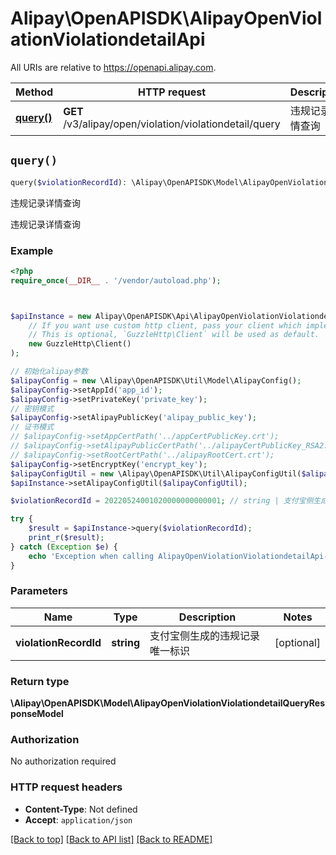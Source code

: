 # Alipay\OpenAPISDK\AlipayOpenViolationViolationdetailApi

All URIs are relative to https://openapi.alipay.com.

Method | HTTP request | Description
------------- | ------------- | -------------
[**query()**](AlipayOpenViolationViolationdetailApi.md#query) | **GET** /v3/alipay/open/violation/violationdetail/query | 违规记录详情查询


## `query()`

```php
query($violationRecordId): \Alipay\OpenAPISDK\Model\AlipayOpenViolationViolationdetailQueryResponseModel
```

违规记录详情查询

违规记录详情查询

### Example

```php
<?php
require_once(__DIR__ . '/vendor/autoload.php');



$apiInstance = new Alipay\OpenAPISDK\Api\AlipayOpenViolationViolationdetailApi(
    // If you want use custom http client, pass your client which implements `GuzzleHttp\ClientInterface`.
    // This is optional, `GuzzleHttp\Client` will be used as default.
    new GuzzleHttp\Client()
);

// 初始化alipay参数
$alipayConfig = new \Alipay\OpenAPISDK\Util\Model\AlipayConfig();
$alipayConfig->setAppId('app_id');
$alipayConfig->setPrivateKey('private_key');
// 密钥模式
$alipayConfig->setAlipayPublicKey('alipay_public_key');
// 证书模式
// $alipayConfig->setAppCertPath('../appCertPublicKey.crt');
// $alipayConfig->setAlipayPublicCertPath('../alipayCertPublicKey_RSA2.crt');
// $alipayConfig->setRootCertPath('../alipayRootCert.crt');
$alipayConfig->setEncryptKey('encrypt_key');
$alipayConfigUtil = new \Alipay\OpenAPISDK\Util\AlipayConfigUtil($alipayConfig);
$apiInstance->setAlipayConfigUtil($alipayConfigUtil);

$violationRecordId = 20220524001020000000000001; // string | 支付宝侧生成的违规记录唯一标识

try {
    $result = $apiInstance->query($violationRecordId);
    print_r($result);
} catch (Exception $e) {
    echo 'Exception when calling AlipayOpenViolationViolationdetailApi->query: ', $e->getMessage(), PHP_EOL;
}
```

### Parameters

Name | Type | Description  | Notes
------------- | ------------- | ------------- | -------------
 **violationRecordId** | **string**| 支付宝侧生成的违规记录唯一标识 | [optional]

### Return type

**\Alipay\OpenAPISDK\Model\AlipayOpenViolationViolationdetailQueryResponseModel**

### Authorization

No authorization required

### HTTP request headers

- **Content-Type**: Not defined
- **Accept**: `application/json`

[[Back to top]](#) [[Back to API list]](../../README.md#api-endpoints)
[[Back to README]](../../README.md)
